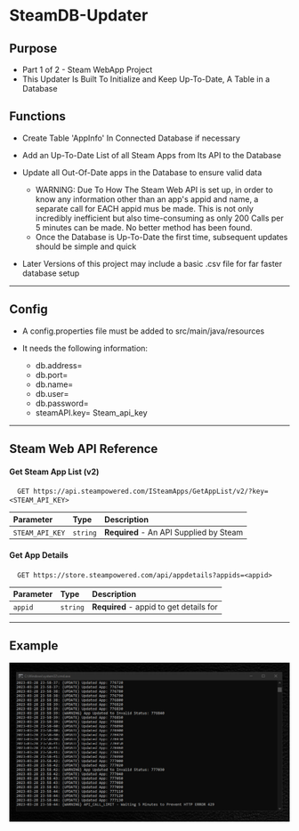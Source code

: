 # SteamDB-Updater


## Purpose

- Part 1 of 2 - Steam WebApp Project
- This Updater Is Built To Initialize and Keep Up-To-Date, A Table in a Database

## Functions

- Create Table 'AppInfo' In Connected Database if necessary
- Add an Up-To-Date List of all Steam Apps from Its API to the Database
- Update all Out-Of-Date apps in the Database to ensure valid data
  - WARNING: Due To How The Steam Web API is set up, in order to know any information other than an app's appid and name, a separate call for EACH appid mus be made. This is not only incredibly inefficient but also time-consuming as only 200 Calls per 5 minutes can be made. No better method has been found.
  - Once the Database is Up-To-Date the first time, subsequent updates should be simple and quick

- Later Versions of this project may include a basic .csv file for far faster database setup

-------------------------------------------
## Config
- A config.properties file must be added to src/main/java/resources
- It needs the following information:

  - db.address=
  - db.port=
  - db.name=
  - db.user=
  - db.password=
  - steamAPI.key= Steam_api_key

  

-------------------------------------------
## Steam Web API Reference

#### Get Steam App List (v2)

```http
  GET https://api.steampowered.com/ISteamApps/GetAppList/v2/?key=<STEAM_API_KEY>
```

| Parameter | Type     | Description                              |
| :-------- | :------- |:-----------------------------------------|
| `STEAM_API_KEY` | `string` | **Required** -  An API Supplied by Steam |

#### Get App Details

```http
  GET https://store.steampowered.com/api/appdetails?appids=<appid>
```

| Parameter | Type     | Description                              |
| :-------- | :------- |:-----------------------------------------|
| `appid`      | `string` | **Required** -  appid to get details for |

---------------------------
## Example

![alt text](src/main/resources/run1.png?raw=true)


